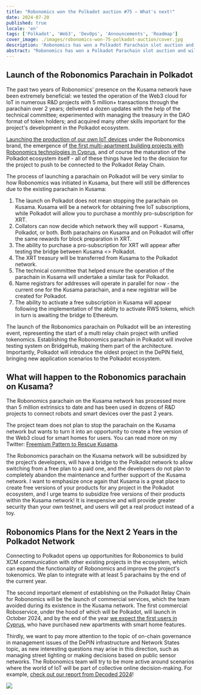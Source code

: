 ```yaml
---
title: "Robonomics won the Polkadot auction #75 – What's next!"
date: 2024-07-20
published: true
locale: 'en'
tags: ['Polkadot', 'Web3', 'DevOps', 'Announcements', 'Roadmap']
cover_image: ./images/robonomics-won-75-polkadot-auction/cover.jpg
description: 'Robonomics has won a Polkadot Parachain slot auction and will be connected to the Polkadot Relay chain starting September 25, 2024. Below are the launch plans, what will happen with the parachain on the Kusama network, and what we aim to achieve during the slot lease over the next 2 years.'
abstract: "Robonomics has won a Polkadot Parachain slot auction and will be connected to the Polkadot Relay chain starting September 25, 2024. Below are (1) the launch plans, (2) what will happen with the parachain on the Kusama network, and (3) what we aim to achieve during the slot lease over the next 2 years."
---
```


## Launch of the Robonomics Parachain in Polkadot

The past two years of Robonomics' presence on the Kusama network have been extremely beneficial: we tested the operation of the Web3 cloud for IoT in numerous R&D projects with 5 million+ transactions through the parachain over 2 years; delivered a dozen updates with the help of the technical committee; experimented with managing the treasury in the DAO format of token holders; and acquired many other skills important for the project's development in the Polkadot ecosystem.

[Launching the production of our own IoT devices](https://x.com/RobonomicsHW) under the Robonomics brand, the emergence of [the first multi-apartment building projects with Robonomics technologies in Cyprus](https://robonomics.network/blog/cyprus-residence-with-home-assistant/), and of course the maturation of the Polkadot ecosystem itself - all of these things have led to the decision for the project to push to be connected to the Polkadot Relay Chain.

The process of launching a parachain on Polkadot will be very similar to how Robonomics was initiated in Kusama, but there will still be differences due to the existing parachain in Kusama:

1. The launch on Polkadot does not mean stopping the parachain on Kusama. Kusama will be a network for obtaining free IoT subscriptions, while Polkadot will allow you to purchase a monthly pro-subscription for XRT.
2. Collators can now decide which network they will support - Kusama, Polkadot, or both. Both  parachains on Kusama and on Polkadot will offer the same rewards for block preparation in XRT.
3. The ability to purchase a pro-subscription for XRT will appear after testing the bridge between Kusama <> Polkadot.
4. The XRT treasury will be transferred from Kusama to the Polkadot network.
5. The technical committee that helped ensure the operation of the parachain in Kusama will undertake a similar task for Polkadot.
6. Name registrars for addresses will operate in parallel for now - the current one for the Kusama parachain, and a new registrar will be created for Polkadot.
7. The ability to activate a free subscription in Kusama will appear following the implementation of the ability to activate RWS tokens, which in turn is awaiting the bridge to Ethereum.


<rb-image zoom src="./images/robonomics-won-75-polkadot-auction/infographic-Robonomics-Subscription-in-Polkadot.jpg" alt="Infographics Robonomics Subscription in Polkadot" />

The launch of the Robonomics parachain on Polkadot will be an interesting event, representing the start of a multi relay chain project with unified tokenomics. Establishing the Robonomics parachain in Polkadot will involve testing system on BridgeHub, making them part of the architecture. Importantly, Polkadot will introduce the oldest project in the DePIN field, bringing new application scenarios to the Polkadot ecosystem.

## What will happen to the Robonomics parachain on Kusama?

The Robonomics parachain on the Kusama network has processed more than 5 million extrinsics to date and has been used in dozens of R&D projects to connect robots and smart devices over the past 2 years.

The project team does not plan to stop the parachain on the Kusama network but wants to turn it into an opportunity to create a free version of the Web3 cloud for smart homes for users. You can read more on my Twitter: [Freemium Pattern to Rescue Kusama](https://x.com/EnsRationis/status/1742535268492615983).

The Robonomics parachain on the Kusama network will be subsidized by the project’s developers, will have a bridge to the Polkadot network to allow switching from a free plan to a paid one, and the developers do not plan to completely abandon the maintenance and further support of the Kusama network. I want to emphasize once again that Kusama is a great place to create free versions of your products for any project in the Polkadot ecosystem, and I urge teams to subsidize free versions of their products within the Kusama network! It is inexpensive and will provide greater security than your own testnet, and users will get a real product instead of a toy.

## Robonomics Plans for the Next 2 Years in the Polkadot Network

Connecting to Polkadot opens up opportunities for Robonomics to build XCM communication with other existing projects in the ecosystem, which can expand the functionality of Robonomics and improve the project's tokenomics. We plan to integrate with at least 5 parachains by the end of the current year.

The second important element of establishing on the Polkadot Relay Chain for Robonomics will be the launch of commercial services, which the team avoided during its existence in the Kusama network. The first commercial Roboservice, under the hood of which will be Polkadot, will launch in October 2024, and by the end of the year [we expect the first users in Cyprus](https://robonomics.network/blog/cyprus-residence-with-home-assistant/), who have purchased new apartments with smart home features.

Thirdly, we want to pay more attention to the topic of on-chain governance in management issues of the DePIN infrastructure and Network States topic, as new interesting questions may arise in this direction, such as managing street lighting or making decisions based on public sensor networks. The Robonomics team will try to be more active around scenarios where the world of IoT will be part of collective online decision-making. For example, [check out our report from Decoded 2024](https://robonomics.network/blog/beer-bar-decoded2024/)!

    
<img src="./images/robonomics-won-75-polkadot-auction/Robonomics-flies-into-Polkadot.gif"/>
